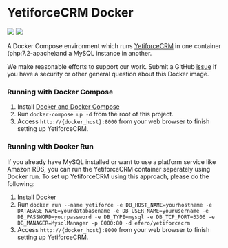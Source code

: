 # YetiforceCRM Docker

[![](https://images.microbadger.com/badges/version/efero/yetiforcecrm.svg)](https://microbadger.com/images/efero/yetiforcecrm "Get your own version badge on microbadger.com")
[![](https://images.microbadger.com/badges/image/efero/yetiforcecrm.svg)](https://microbadger.com/images/efero/yetiforcecrm "Get your own image badge on microbadger.com")

A Docker Compose environment which runs [YetiforceCRM](https://github.com/YetiForceCompany/YetiForceCRM/) in one container (php:7.2-apache)and a MySQL instance in another.

We make reasonable efforts to support our work. Submit a GitHub [issue](https://github.com/efernau/Docker-YetiForceCRM/issues) if you have a security or other general question about this Docker image.

### Running with Docker Compose

1. Install [Docker and Docker Compose](https://docs.docker.com/compose/install/)
2. Run `docker-compose up -d` from the root of this project.
3. Access `http://{docker_host}:8000` from your web browser to finish setting up YetiforceCRM.

### Running with Docker Run

If you already have MySQL installed or want to use a platform service like Amazon RDS, you can run the YetiforceCRM container seperately using Docker run. To set up YetiforceCRM using this approach, please do the following:

1. Install [Docker](http://docs.docker.com/installation/)
2. Run `docker run --name yetiforce -e DB_HOST_NAME=yourhostname -e DATABASE_NAME=yourdatabasename -e DB_USER_NAME=yourusername -e DB_PASSWORD=yourpassword -e DB_TYPE=mysql -e DB_TCP_PORT=3306 -e DB_MANAGER=MysqlManager -p 8000:80 -d efero/yetiforcecrm`
3. Access `http://{docker_host}:8000` from your web browser to finish setting up YetiforceCRM.
